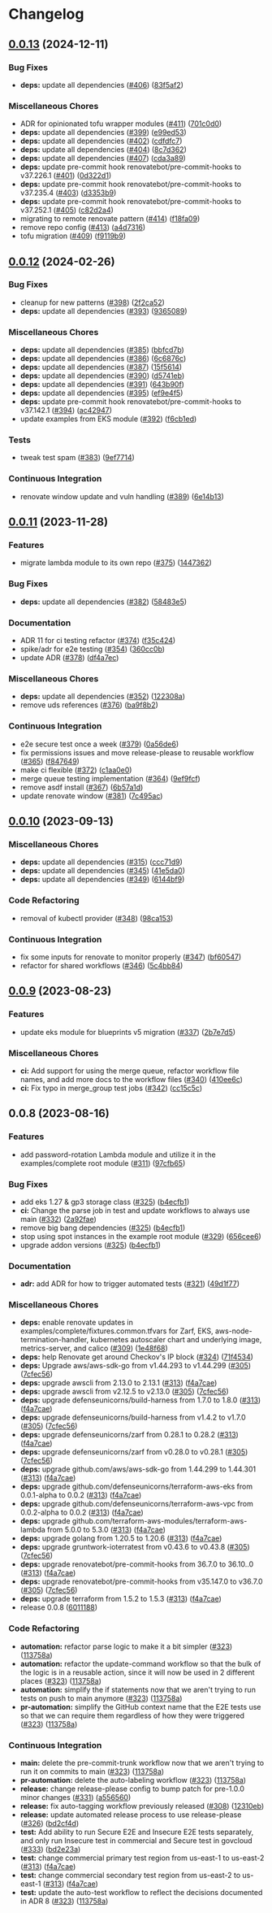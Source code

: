 # Changelog

## [0.0.13](https://github.com/defenseunicorns/delivery-aws-iac/compare/v0.0.12...v0.0.13) (2024-12-11)


### Bug Fixes

* **deps:** update all dependencies ([#406](https://github.com/defenseunicorns/delivery-aws-iac/issues/406)) ([83f5af2](https://github.com/defenseunicorns/delivery-aws-iac/commit/83f5af2c089e0b02efe6c19f59c8a96b70c48a3a))


### Miscellaneous Chores

* ADR for opinionated tofu wrapper modules ([#411](https://github.com/defenseunicorns/delivery-aws-iac/issues/411)) ([701c0d0](https://github.com/defenseunicorns/delivery-aws-iac/commit/701c0d02e69f5038daf01a255a97a842f5afa429))
* **deps:** update all dependencies ([#399](https://github.com/defenseunicorns/delivery-aws-iac/issues/399)) ([e99ed53](https://github.com/defenseunicorns/delivery-aws-iac/commit/e99ed53b66f870fd28b4f4da278f8d1f9c9e66c2))
* **deps:** update all dependencies ([#402](https://github.com/defenseunicorns/delivery-aws-iac/issues/402)) ([cdfdfc7](https://github.com/defenseunicorns/delivery-aws-iac/commit/cdfdfc75683d3f1c5aa529ad284076fdfd0e9a58))
* **deps:** update all dependencies ([#404](https://github.com/defenseunicorns/delivery-aws-iac/issues/404)) ([8c7d362](https://github.com/defenseunicorns/delivery-aws-iac/commit/8c7d362daae08c2b6b823354099ebe555203b8ac))
* **deps:** update all dependencies ([#407](https://github.com/defenseunicorns/delivery-aws-iac/issues/407)) ([cda3a89](https://github.com/defenseunicorns/delivery-aws-iac/commit/cda3a89dfe171475dcadad1232e9500f1d527b5b))
* **deps:** update pre-commit hook renovatebot/pre-commit-hooks to v37.226.1 ([#401](https://github.com/defenseunicorns/delivery-aws-iac/issues/401)) ([0d322d1](https://github.com/defenseunicorns/delivery-aws-iac/commit/0d322d1565d667a434107e1f96a33cd0b1e2235f))
* **deps:** update pre-commit hook renovatebot/pre-commit-hooks to v37.235.4 ([#403](https://github.com/defenseunicorns/delivery-aws-iac/issues/403)) ([d3353b9](https://github.com/defenseunicorns/delivery-aws-iac/commit/d3353b9ce2609597bc3df8836f4e664b6adbb12e))
* **deps:** update pre-commit hook renovatebot/pre-commit-hooks to v37.252.1 ([#405](https://github.com/defenseunicorns/delivery-aws-iac/issues/405)) ([c82d2a4](https://github.com/defenseunicorns/delivery-aws-iac/commit/c82d2a4a19abbd9f3069c965fb4d687120752de8))
* migrating to remote renovate pattern ([#414](https://github.com/defenseunicorns/delivery-aws-iac/issues/414)) ([f18fa09](https://github.com/defenseunicorns/delivery-aws-iac/commit/f18fa093a33805ac15e803f54a3172b7aa961c1e))
* remove repo config ([#413](https://github.com/defenseunicorns/delivery-aws-iac/issues/413)) ([a4d7316](https://github.com/defenseunicorns/delivery-aws-iac/commit/a4d731646dfd11e351fe956d126ae2941bf7c53b))
* tofu migration ([#409](https://github.com/defenseunicorns/delivery-aws-iac/issues/409)) ([f9119b9](https://github.com/defenseunicorns/delivery-aws-iac/commit/f9119b9d0a7f4a24195fb2ff1106c43b88058541))

## [0.0.12](https://github.com/defenseunicorns/delivery-aws-iac/compare/v0.0.11...v0.0.12) (2024-02-26)


### Bug Fixes

* cleanup for new patterns ([#398](https://github.com/defenseunicorns/delivery-aws-iac/issues/398)) ([2f2ca52](https://github.com/defenseunicorns/delivery-aws-iac/commit/2f2ca52105526b2a93f61a40360e9f5936fc009a))
* **deps:** update all dependencies ([#393](https://github.com/defenseunicorns/delivery-aws-iac/issues/393)) ([9365089](https://github.com/defenseunicorns/delivery-aws-iac/commit/93650891ea0b0109f10557d477dd3f5cd59e54b0))


### Miscellaneous Chores

* **deps:** update all dependencies ([#385](https://github.com/defenseunicorns/delivery-aws-iac/issues/385)) ([bbfcd7b](https://github.com/defenseunicorns/delivery-aws-iac/commit/bbfcd7bc0c349e3d5b9f1d315a951e0b21bb713f))
* **deps:** update all dependencies ([#386](https://github.com/defenseunicorns/delivery-aws-iac/issues/386)) ([6c6876c](https://github.com/defenseunicorns/delivery-aws-iac/commit/6c6876cbd665bdc862d0433455c0801971d9ffa4))
* **deps:** update all dependencies ([#387](https://github.com/defenseunicorns/delivery-aws-iac/issues/387)) ([15f5614](https://github.com/defenseunicorns/delivery-aws-iac/commit/15f5614397224878ce15ac6200f3cf1987f92eb1))
* **deps:** update all dependencies ([#390](https://github.com/defenseunicorns/delivery-aws-iac/issues/390)) ([d5741eb](https://github.com/defenseunicorns/delivery-aws-iac/commit/d5741eb8cbfd5f6db78711d26c66d4184c632e2b))
* **deps:** update all dependencies ([#391](https://github.com/defenseunicorns/delivery-aws-iac/issues/391)) ([643b90f](https://github.com/defenseunicorns/delivery-aws-iac/commit/643b90f2e88d74e775d57ffcf6e39f08b082cdba))
* **deps:** update all dependencies ([#395](https://github.com/defenseunicorns/delivery-aws-iac/issues/395)) ([ef9e4f5](https://github.com/defenseunicorns/delivery-aws-iac/commit/ef9e4f54ed579ef048d4d81f4a5d01f01255466a))
* **deps:** update pre-commit hook renovatebot/pre-commit-hooks to v37.142.1 ([#394](https://github.com/defenseunicorns/delivery-aws-iac/issues/394)) ([ac42947](https://github.com/defenseunicorns/delivery-aws-iac/commit/ac42947225995d88585eb9442ef2b2ad92f23607))
* update examples from EKS module ([#392](https://github.com/defenseunicorns/delivery-aws-iac/issues/392)) ([f6cb1ed](https://github.com/defenseunicorns/delivery-aws-iac/commit/f6cb1edd262479a009cc8fc034f50c95b2a61cc6))


### Tests

* tweak test spam ([#383](https://github.com/defenseunicorns/delivery-aws-iac/issues/383)) ([9ef7714](https://github.com/defenseunicorns/delivery-aws-iac/commit/9ef7714778c15330609343cc5f202695df014bf6))


### Continuous Integration

* renovate window update and vuln handling ([#389](https://github.com/defenseunicorns/delivery-aws-iac/issues/389)) ([6e14b13](https://github.com/defenseunicorns/delivery-aws-iac/commit/6e14b132c1934973a1b0c3874d3ce5851a19b10b))

## [0.0.11](https://github.com/defenseunicorns/delivery-aws-iac/compare/v0.0.10...v0.0.11) (2023-11-28)


### Features

* migrate lambda module to its own repo ([#375](https://github.com/defenseunicorns/delivery-aws-iac/issues/375)) ([1447362](https://github.com/defenseunicorns/delivery-aws-iac/commit/14473623f34561aaa14940855243f0ee79c88e1c))


### Bug Fixes

* **deps:** update all dependencies ([#382](https://github.com/defenseunicorns/delivery-aws-iac/issues/382)) ([58483e5](https://github.com/defenseunicorns/delivery-aws-iac/commit/58483e5ba53be677329a79314b2af1b91fd4602f))


### Documentation

* ADR 11 for ci testing refactor ([#374](https://github.com/defenseunicorns/delivery-aws-iac/issues/374)) ([f35c424](https://github.com/defenseunicorns/delivery-aws-iac/commit/f35c4244a84b38aedad855f46a36289728495c6c))
* spike/adr for e2e testing ([#354](https://github.com/defenseunicorns/delivery-aws-iac/issues/354)) ([360cc0b](https://github.com/defenseunicorns/delivery-aws-iac/commit/360cc0be575dc002478e881b4cd376516f9314ea))
* update ADR ([#378](https://github.com/defenseunicorns/delivery-aws-iac/issues/378)) ([df4a7ec](https://github.com/defenseunicorns/delivery-aws-iac/commit/df4a7ec2eefd089d4ff267c93c0cbb33c787f50d))


### Miscellaneous Chores

* **deps:** update all dependencies ([#352](https://github.com/defenseunicorns/delivery-aws-iac/issues/352)) ([122308a](https://github.com/defenseunicorns/delivery-aws-iac/commit/122308a1f73f808fe158a255d98d3de4bd5030dd))
* remove uds references ([#376](https://github.com/defenseunicorns/delivery-aws-iac/issues/376)) ([ba9f8b2](https://github.com/defenseunicorns/delivery-aws-iac/commit/ba9f8b2bdc7d88d68e967194f9b94119ebaca855))


### Continuous Integration

* e2e secure test once a week ([#379](https://github.com/defenseunicorns/delivery-aws-iac/issues/379)) ([0a56de6](https://github.com/defenseunicorns/delivery-aws-iac/commit/0a56de6e69bc64b20e41a053393be6b3fab90737))
* fix permissions issues and move release-please to reusable workflow ([#365](https://github.com/defenseunicorns/delivery-aws-iac/issues/365)) ([f847649](https://github.com/defenseunicorns/delivery-aws-iac/commit/f84764990254ceea749651a77f5ee2d7578cdf35))
* make ci flexible ([#372](https://github.com/defenseunicorns/delivery-aws-iac/issues/372)) ([c1aa0e0](https://github.com/defenseunicorns/delivery-aws-iac/commit/c1aa0e06e37190702fc9c1c61809facd18b1af21))
* merge queue testing implementation ([#364](https://github.com/defenseunicorns/delivery-aws-iac/issues/364)) ([9ef9fcf](https://github.com/defenseunicorns/delivery-aws-iac/commit/9ef9fcff49e5bc87397cc2747649df8895562ae8))
* remove asdf install ([#367](https://github.com/defenseunicorns/delivery-aws-iac/issues/367)) ([6b57a1d](https://github.com/defenseunicorns/delivery-aws-iac/commit/6b57a1de742d4713e8729c7befc399ee5e0b8153))
* update renovate window ([#381](https://github.com/defenseunicorns/delivery-aws-iac/issues/381)) ([7c495ac](https://github.com/defenseunicorns/delivery-aws-iac/commit/7c495ac62e3a4710f84bd8ee58a1303fb0b8bab6))

## [0.0.10](https://github.com/defenseunicorns/delivery-aws-iac/compare/v0.0.9...v0.0.10) (2023-09-13)


### Miscellaneous Chores

* **deps:** update all dependencies ([#315](https://github.com/defenseunicorns/delivery-aws-iac/issues/315)) ([ccc71d9](https://github.com/defenseunicorns/delivery-aws-iac/commit/ccc71d9c94ee8aa904a0decb4bb776335dda15e5))
* **deps:** update all dependencies ([#345](https://github.com/defenseunicorns/delivery-aws-iac/issues/345)) ([41e5da0](https://github.com/defenseunicorns/delivery-aws-iac/commit/41e5da049e99e09ed5f65e605f8fc2bf85ef59f1))
* **deps:** update all dependencies ([#349](https://github.com/defenseunicorns/delivery-aws-iac/issues/349)) ([6144bf9](https://github.com/defenseunicorns/delivery-aws-iac/commit/6144bf9b4761648ddcb85620cf60a28aff2bcc54))


### Code Refactoring

* removal of kubectl provider ([#348](https://github.com/defenseunicorns/delivery-aws-iac/issues/348)) ([98ca153](https://github.com/defenseunicorns/delivery-aws-iac/commit/98ca153745879625dc7ab3cbf5816a71678e061b))


### Continuous Integration

* fix some inputs for renovate to monitor properly ([#347](https://github.com/defenseunicorns/delivery-aws-iac/issues/347)) ([bf60547](https://github.com/defenseunicorns/delivery-aws-iac/commit/bf60547b1d206266c030a537baf40cba5acf5ddb))
* refactor for shared workflows ([#346](https://github.com/defenseunicorns/delivery-aws-iac/issues/346)) ([5c4bb84](https://github.com/defenseunicorns/delivery-aws-iac/commit/5c4bb845d1b293d83a2b2657ecf2ec42bb53c312))

## [0.0.9](https://github.com/defenseunicorns/delivery-aws-iac/compare/v0.0.8...v0.0.9) (2023-08-23)


### Features

* update eks module for blueprints v5 migration ([#337](https://github.com/defenseunicorns/delivery-aws-iac/issues/337)) ([2b7e7d5](https://github.com/defenseunicorns/delivery-aws-iac/commit/2b7e7d5f136f6eaa5f1fa74ff0318a26a02eefdb))


### Miscellaneous Chores

* **ci:** Add support for using the merge queue, refactor workflow file names, and add more docs to the workflow files ([#340](https://github.com/defenseunicorns/delivery-aws-iac/issues/340)) ([410ee6c](https://github.com/defenseunicorns/delivery-aws-iac/commit/410ee6ca4c1ba659cfce3b423b64d75793d0a1e5))
* **ci:** Fix typo in merge_group test jobs ([#342](https://github.com/defenseunicorns/delivery-aws-iac/issues/342)) ([cc15c5c](https://github.com/defenseunicorns/delivery-aws-iac/commit/cc15c5c9e85df42b44b3b8797079644bb4118386))

## 0.0.8 (2023-08-16)


### Features

* add password-rotation Lambda module and utilize it in the examples/complete root module ([#311](https://github.com/defenseunicorns/delivery-aws-iac/issues/311)) ([97cfb65](https://github.com/defenseunicorns/delivery-aws-iac/commit/97cfb65254940b0042385ca1f989ffd9853ecfe7))


### Bug Fixes

* add eks 1.27 & gp3 storage class ([#325](https://github.com/defenseunicorns/delivery-aws-iac/issues/325)) ([b4ecfb1](https://github.com/defenseunicorns/delivery-aws-iac/commit/b4ecfb1f2e399419e855fe9eaff871ea9f304219))
* **ci:** Change the parse job in test and update workflows to always use main ([#332](https://github.com/defenseunicorns/delivery-aws-iac/issues/332)) ([2a92fae](https://github.com/defenseunicorns/delivery-aws-iac/commit/2a92fae5cdfd20eaada800e692a76570326aed09))
* remove big bang dependencies ([#325](https://github.com/defenseunicorns/delivery-aws-iac/issues/325)) ([b4ecfb1](https://github.com/defenseunicorns/delivery-aws-iac/commit/b4ecfb1f2e399419e855fe9eaff871ea9f304219))
* stop using spot instances in the example root module ([#329](https://github.com/defenseunicorns/delivery-aws-iac/issues/329)) ([656cee6](https://github.com/defenseunicorns/delivery-aws-iac/commit/656cee66e6d591309745dba287c5b35685db7293))
* upgrade addon versions ([#325](https://github.com/defenseunicorns/delivery-aws-iac/issues/325)) ([b4ecfb1](https://github.com/defenseunicorns/delivery-aws-iac/commit/b4ecfb1f2e399419e855fe9eaff871ea9f304219))


### Documentation

* **adr:** add ADR for how to trigger automated tests ([#321](https://github.com/defenseunicorns/delivery-aws-iac/issues/321)) ([49d1f77](https://github.com/defenseunicorns/delivery-aws-iac/commit/49d1f77ed3c4bd188e0f782b543e0b0d2cbe936d))


### Miscellaneous Chores

* **deps:** enable renovate updates in examples/complete/fixtures.common.tfvars for Zarf, EKS, aws-node-termination-handler, kubernetes autoscaler chart and underlying image, metrics-server, and calico ([#309](https://github.com/defenseunicorns/delivery-aws-iac/issues/309)) ([1e48f68](https://github.com/defenseunicorns/delivery-aws-iac/commit/1e48f68c40c4201eff4b41c6bb146164fa6742c0))
* **deps:** help Renovate get around Checkov's IP block ([#324](https://github.com/defenseunicorns/delivery-aws-iac/issues/324)) ([71f4534](https://github.com/defenseunicorns/delivery-aws-iac/commit/71f4534cb872bab766b818b79745bf5d7fa2358c))
* **deps:** Upgrade aws/aws-sdk-go from v1.44.293 to v1.44.299 ([#305](https://github.com/defenseunicorns/delivery-aws-iac/issues/305)) ([7cfec56](https://github.com/defenseunicorns/delivery-aws-iac/commit/7cfec56cff02a74502296456131d89e2aeaa3c7d))
* **deps:** upgrade awscli from 2.13.0 to 2.13.1 ([#313](https://github.com/defenseunicorns/delivery-aws-iac/issues/313)) ([f4a7cae](https://github.com/defenseunicorns/delivery-aws-iac/commit/f4a7caebefd8338214c2fb606c49a697ce7dc3ee))
* **deps:** upgrade awscli from v2.12.5 to v2.13.0 ([#305](https://github.com/defenseunicorns/delivery-aws-iac/issues/305)) ([7cfec56](https://github.com/defenseunicorns/delivery-aws-iac/commit/7cfec56cff02a74502296456131d89e2aeaa3c7d))
* **deps:** upgrade defenseunicorns/build-harness from 1.7.0 to 1.8.0 ([#313](https://github.com/defenseunicorns/delivery-aws-iac/issues/313)) ([f4a7cae](https://github.com/defenseunicorns/delivery-aws-iac/commit/f4a7caebefd8338214c2fb606c49a697ce7dc3ee))
* **deps:** upgrade defenseunicorns/build-harness from v1.4.2 to v1.7.0 ([#305](https://github.com/defenseunicorns/delivery-aws-iac/issues/305)) ([7cfec56](https://github.com/defenseunicorns/delivery-aws-iac/commit/7cfec56cff02a74502296456131d89e2aeaa3c7d))
* **deps:** upgrade defenseunicorns/zarf from 0.28.1 to 0.28.2 ([#313](https://github.com/defenseunicorns/delivery-aws-iac/issues/313)) ([f4a7cae](https://github.com/defenseunicorns/delivery-aws-iac/commit/f4a7caebefd8338214c2fb606c49a697ce7dc3ee))
* **deps:** upgrade defenseunicorns/zarf from v0.28.0 to v0.28.1 ([#305](https://github.com/defenseunicorns/delivery-aws-iac/issues/305)) ([7cfec56](https://github.com/defenseunicorns/delivery-aws-iac/commit/7cfec56cff02a74502296456131d89e2aeaa3c7d))
* **deps:** upgrade github.com/aws/aws-sdk-go from 1.44.299 to 1.44.301 ([#313](https://github.com/defenseunicorns/delivery-aws-iac/issues/313)) ([f4a7cae](https://github.com/defenseunicorns/delivery-aws-iac/commit/f4a7caebefd8338214c2fb606c49a697ce7dc3ee))
* **deps:** upgrade github.com/defenseunicorns/terraform-aws-eks from 0.0.1-alpha to 0.0.2 ([#313](https://github.com/defenseunicorns/delivery-aws-iac/issues/313)) ([f4a7cae](https://github.com/defenseunicorns/delivery-aws-iac/commit/f4a7caebefd8338214c2fb606c49a697ce7dc3ee))
* **deps:** upgrade github.com/defenseunicorns/terraform-aws-vpc from 0.0.2-alpha to 0.0.2 ([#313](https://github.com/defenseunicorns/delivery-aws-iac/issues/313)) ([f4a7cae](https://github.com/defenseunicorns/delivery-aws-iac/commit/f4a7caebefd8338214c2fb606c49a697ce7dc3ee))
* **deps:** upgrade github.com/terraform-aws-modules/terraform-aws-lambda from 5.0.0 to 5.3.0 ([#313](https://github.com/defenseunicorns/delivery-aws-iac/issues/313)) ([f4a7cae](https://github.com/defenseunicorns/delivery-aws-iac/commit/f4a7caebefd8338214c2fb606c49a697ce7dc3ee))
* **deps:** upgrade golang from 1.20.5 to 1.20.6 ([#313](https://github.com/defenseunicorns/delivery-aws-iac/issues/313)) ([f4a7cae](https://github.com/defenseunicorns/delivery-aws-iac/commit/f4a7caebefd8338214c2fb606c49a697ce7dc3ee))
* **deps:** upgrade gruntwork-ioterratest from v0.43.6 to v0.43.8 ([#305](https://github.com/defenseunicorns/delivery-aws-iac/issues/305)) ([7cfec56](https://github.com/defenseunicorns/delivery-aws-iac/commit/7cfec56cff02a74502296456131d89e2aeaa3c7d))
* **deps:** upgrade renovatebot/pre-commit-hooks from 36.7.0 to 36.10..0 ([#313](https://github.com/defenseunicorns/delivery-aws-iac/issues/313)) ([f4a7cae](https://github.com/defenseunicorns/delivery-aws-iac/commit/f4a7caebefd8338214c2fb606c49a697ce7dc3ee))
* **deps:** upgrade renovatebot/pre-commit-hooks from v35.147.0 to v36.7.0 ([#305](https://github.com/defenseunicorns/delivery-aws-iac/issues/305)) ([7cfec56](https://github.com/defenseunicorns/delivery-aws-iac/commit/7cfec56cff02a74502296456131d89e2aeaa3c7d))
* **deps:** upgrade terraform from 1.5.2 to 1.5.3 ([#313](https://github.com/defenseunicorns/delivery-aws-iac/issues/313)) ([f4a7cae](https://github.com/defenseunicorns/delivery-aws-iac/commit/f4a7caebefd8338214c2fb606c49a697ce7dc3ee))
* release 0.0.8 ([6011188](https://github.com/defenseunicorns/delivery-aws-iac/commit/601118878b7d4ef030fbcdfb3c5dedfa0758b8a4))


### Code Refactoring

* **automation:** refactor parse logic to make it a bit simpler ([#323](https://github.com/defenseunicorns/delivery-aws-iac/issues/323)) ([113758a](https://github.com/defenseunicorns/delivery-aws-iac/commit/113758a2a09ce993cbb85149c976cb1d0fba64b9))
* **automation:** refactor the update-command workflow so that the bulk of the logic is in a reusable action, since it will now be used in 2 different places ([#323](https://github.com/defenseunicorns/delivery-aws-iac/issues/323)) ([113758a](https://github.com/defenseunicorns/delivery-aws-iac/commit/113758a2a09ce993cbb85149c976cb1d0fba64b9))
* **automation:** simplify the if statements now that we aren't trying to run tests on push to main anymore ([#323](https://github.com/defenseunicorns/delivery-aws-iac/issues/323)) ([113758a](https://github.com/defenseunicorns/delivery-aws-iac/commit/113758a2a09ce993cbb85149c976cb1d0fba64b9))
* **pr-automation:** simplify the GitHub context name that the E2E tests use so that we can require them regardless of how they were triggered ([#323](https://github.com/defenseunicorns/delivery-aws-iac/issues/323)) ([113758a](https://github.com/defenseunicorns/delivery-aws-iac/commit/113758a2a09ce993cbb85149c976cb1d0fba64b9))


### Continuous Integration

* **main:** delete the pre-commit-trunk workflow now that we aren't trying to run it on commits to main ([#323](https://github.com/defenseunicorns/delivery-aws-iac/issues/323)) ([113758a](https://github.com/defenseunicorns/delivery-aws-iac/commit/113758a2a09ce993cbb85149c976cb1d0fba64b9))
* **pr-automation:** delete the auto-labeling workflow ([#323](https://github.com/defenseunicorns/delivery-aws-iac/issues/323)) ([113758a](https://github.com/defenseunicorns/delivery-aws-iac/commit/113758a2a09ce993cbb85149c976cb1d0fba64b9))
* **release:** change release-please config to bump patch for pre-1.0.0 minor changes ([#331](https://github.com/defenseunicorns/delivery-aws-iac/issues/331)) ([a556560](https://github.com/defenseunicorns/delivery-aws-iac/commit/a556560f443aa763f4d7449b3558cdf31ffd914b))
* **release:** fix auto-tagging workflow previously released ([#308](https://github.com/defenseunicorns/delivery-aws-iac/issues/308)) ([12310eb](https://github.com/defenseunicorns/delivery-aws-iac/commit/12310eb419c623ddbcf58cdb2f42e43af76381a1))
* **release:** update automated release process to use release-please ([#326](https://github.com/defenseunicorns/delivery-aws-iac/issues/326)) ([bd2cf4d](https://github.com/defenseunicorns/delivery-aws-iac/commit/bd2cf4d49f77b794babbc54e1368a6a47990cc9a))
* **test:** Add ability to run Secure E2E and Insecure E2E tests separately, and only run Insecure test in commercial and Secure test in govcloud ([#333](https://github.com/defenseunicorns/delivery-aws-iac/issues/333)) ([bd2e23a](https://github.com/defenseunicorns/delivery-aws-iac/commit/bd2e23a04f32cbd33cea9e147312dfeeeb644aa1))
* **test:** change commercial primary test region from us-east-1 to us-east-2 ([#313](https://github.com/defenseunicorns/delivery-aws-iac/issues/313)) ([f4a7cae](https://github.com/defenseunicorns/delivery-aws-iac/commit/f4a7caebefd8338214c2fb606c49a697ce7dc3ee))
* **test:** change commercial secondary test region from us-east-2 to us-east-1 ([#313](https://github.com/defenseunicorns/delivery-aws-iac/issues/313)) ([f4a7cae](https://github.com/defenseunicorns/delivery-aws-iac/commit/f4a7caebefd8338214c2fb606c49a697ce7dc3ee))
* **test:** update the auto-test workflow to reflect the decisions documented in ADR 8 ([#323](https://github.com/defenseunicorns/delivery-aws-iac/issues/323)) ([113758a](https://github.com/defenseunicorns/delivery-aws-iac/commit/113758a2a09ce993cbb85149c976cb1d0fba64b9))
